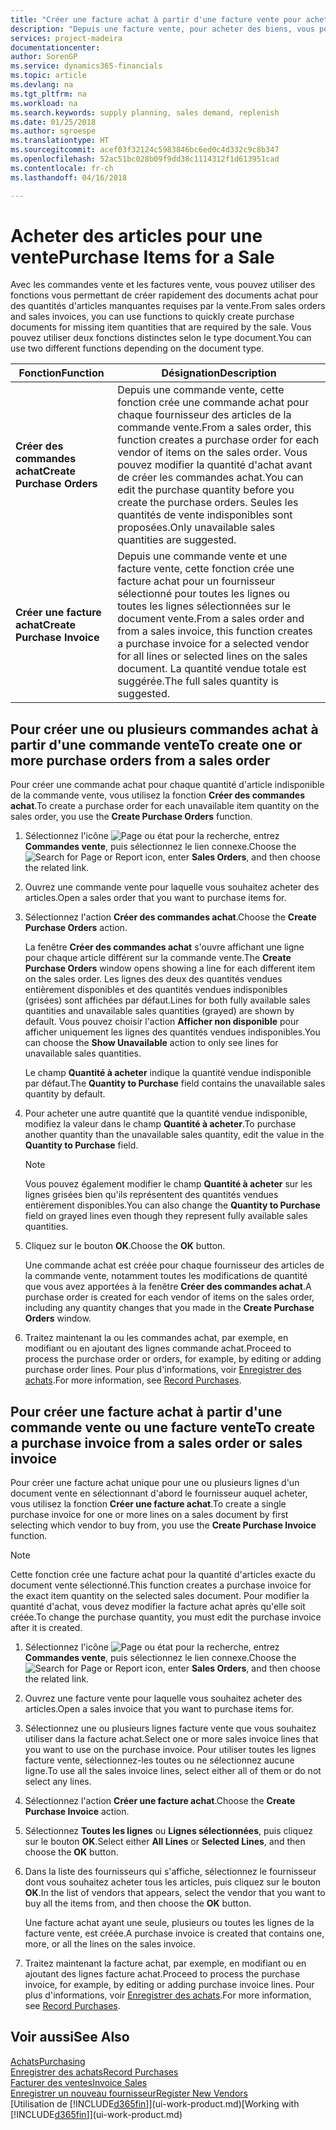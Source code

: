 ```yaml
---
title: "Créer une facture achat à partir d'une facture vente pour acheter des articles pour une vente | Microsoft Docs"
description: "Depuis une facture vente, pour acheter des biens, vous pouvez créer une facture achat pour un fournisseur."
services: project-madeira
documentationcenter: 
author: SorenGP
ms.service: dynamics365-financials
ms.topic: article
ms.devlang: na
ms.tgt_pltfrm: na
ms.workload: na
ms.search.keywords: supply planning, sales demand, replenish
ms.date: 01/25/2018
ms.author: sgroespe
ms.translationtype: HT
ms.sourcegitcommit: acef03f32124c5983846bc6ed0c4d332c9c8b347
ms.openlocfilehash: 52ac51bc028b09f9dd38c1114312f1d613951cad
ms.contentlocale: fr-ch
ms.lasthandoff: 04/16/2018

---
```

# <a name="purchase-items-for-a-sale"></a><span data-ttu-id="442df-103">Acheter des articles pour une vente</span><span class="sxs-lookup"><span data-stu-id="442df-103">Purchase Items for a Sale</span></span>
<span data-ttu-id="442df-104">Avec les commandes vente et les factures vente, vous pouvez utiliser des fonctions vous permettant de créer rapidement des documents achat pour des quantités d'articles manquantes requises par la vente.</span><span class="sxs-lookup"><span data-stu-id="442df-104">From sales orders and sales invoices, you can use functions to quickly create purchase documents for missing item quantities that are required by the sale.</span></span> <span data-ttu-id="442df-105">Vous pouvez utiliser deux fonctions distinctes selon le type document.</span><span class="sxs-lookup"><span data-stu-id="442df-105">You can use two different functions depending on the document type.</span></span>

|<span data-ttu-id="442df-106">Fonction</span><span class="sxs-lookup"><span data-stu-id="442df-106">Function</span></span>|<span data-ttu-id="442df-107">Désignation</span><span class="sxs-lookup"><span data-stu-id="442df-107">Description</span></span>|
|--------|-----------|
|<span data-ttu-id="442df-108">**Créer des commandes achat**</span><span class="sxs-lookup"><span data-stu-id="442df-108">**Create Purchase Orders**</span></span>|<span data-ttu-id="442df-109">Depuis une commande vente, cette fonction crée une commande achat pour chaque fournisseur des articles de la commande vente.</span><span class="sxs-lookup"><span data-stu-id="442df-109">From a sales order, this function creates a purchase order for each vendor of items on the sales order.</span></span> <span data-ttu-id="442df-110">Vous pouvez modifier la quantité d'achat avant de créer les commandes achat.</span><span class="sxs-lookup"><span data-stu-id="442df-110">You can edit the purchase quantity before you create the purchase orders.</span></span> <span data-ttu-id="442df-111">Seules les quantités de vente indisponibles sont proposées.</span><span class="sxs-lookup"><span data-stu-id="442df-111">Only unavailable sales quantities are suggested.</span></span>
|<span data-ttu-id="442df-112">**Créer une facture achat**</span><span class="sxs-lookup"><span data-stu-id="442df-112">**Create Purchase Invoice**</span></span>|<span data-ttu-id="442df-113">Depuis une commande vente et une facture vente, cette fonction crée une facture achat pour un fournisseur sélectionné pour toutes les lignes ou toutes les lignes sélectionnées sur le document vente.</span><span class="sxs-lookup"><span data-stu-id="442df-113">From a sales order and from a sales invoice, this function creates a purchase invoice for a selected vendor for all lines or selected lines on the sales document.</span></span> <span data-ttu-id="442df-114">La quantité vendue totale est suggérée.</span><span class="sxs-lookup"><span data-stu-id="442df-114">The full sales quantity is suggested.</span></span>|

## <a name="to-create-one-or-more-purchase-orders-from-a-sales-order"></a><span data-ttu-id="442df-115">Pour créer une ou plusieurs commandes achat à partir d'une commande vente</span><span class="sxs-lookup"><span data-stu-id="442df-115">To create one or more purchase orders from a sales order</span></span>
<span data-ttu-id="442df-116">Pour créer une commande achat pour chaque quantité d'article indisponible de la commande vente, vous utilisez la fonction **Créer des commandes achat**.</span><span class="sxs-lookup"><span data-stu-id="442df-116">To create a purchase order for each unavailable item quantity on the sales order, you use the **Create Purchase Orders** function.</span></span>

1. <span data-ttu-id="442df-117">Sélectionnez l'icône ![Page ou état pour la recherche](media/ui-search/search_small.png "Page ou état pour la recherche"), entrez **Commandes vente**, puis sélectionnez le lien connexe.</span><span class="sxs-lookup"><span data-stu-id="442df-117">Choose the ![Search for Page or Report](media/ui-search/search_small.png "Search for Page or Report icon") icon, enter **Sales Orders**, and then choose the related link.</span></span>
2. <span data-ttu-id="442df-118">Ouvrez une commande vente pour laquelle vous souhaitez acheter des articles.</span><span class="sxs-lookup"><span data-stu-id="442df-118">Open a sales order that you want to purchase items for.</span></span>
3. <span data-ttu-id="442df-119">Sélectionnez l'action **Créer des commandes achat**.</span><span class="sxs-lookup"><span data-stu-id="442df-119">Choose the **Create Purchase Orders** action.</span></span>

    <span data-ttu-id="442df-120">La fenêtre **Créer des commandes achat** s'ouvre affichant une ligne pour chaque article différent sur la commande vente.</span><span class="sxs-lookup"><span data-stu-id="442df-120">The **Create Purchase Orders** window opens showing a line for each different item on the sales order.</span></span> <span data-ttu-id="442df-121">Les lignes des deux des quantités vendues entièrement disponibles et des quantités vendues indisponibles (grisées) sont affichées par défaut.</span><span class="sxs-lookup"><span data-stu-id="442df-121">Lines for both fully available sales quantities and unavailable sales quantities (grayed) are shown by default.</span></span> <span data-ttu-id="442df-122">Vous pouvez choisir l'action **Afficher non disponible** pour afficher uniquement les lignes des quantités vendues indisponibles.</span><span class="sxs-lookup"><span data-stu-id="442df-122">You can choose the **Show Unavailable** action to only see lines for unavailable sales quantities.</span></span>

    <span data-ttu-id="442df-123">Le champ **Quantité à acheter** indique la quantité vendue indisponible par défaut.</span><span class="sxs-lookup"><span data-stu-id="442df-123">The **Quantity to Purchase** field contains the unavailable sales quantity by default.</span></span>
4. <span data-ttu-id="442df-124">Pour acheter une autre quantité que la quantité vendue indisponible, modifiez la valeur dans le champ **Quantité à acheter**.</span><span class="sxs-lookup"><span data-stu-id="442df-124">To purchase another quantity than the unavailable sales quantity, edit the value in the **Quantity to Purchase** field.</span></span>

    > [!NOTE]  
   >   <span data-ttu-id="442df-125">Vous pouvez également modifier le champ **Quantité à acheter** sur les lignes grisées bien qu'ils représentent des quantités vendues entièrement disponibles.</span><span class="sxs-lookup"><span data-stu-id="442df-125">You can also change the **Quantity to Purchase** field on grayed lines even though they represent fully available sales quantities.</span></span>
5. <span data-ttu-id="442df-126">Cliquez sur le bouton **OK**.</span><span class="sxs-lookup"><span data-stu-id="442df-126">Choose the **OK** button.</span></span>

    <span data-ttu-id="442df-127">Une commande achat est créée pour chaque fournisseur des articles de la commande vente, notamment toutes les modifications de quantité que vous avez apportées à la fenêtre **Créer des commandes achat**.</span><span class="sxs-lookup"><span data-stu-id="442df-127">A purchase order is created for each vendor of items on the sales order, including any quantity changes that you made in the **Create Purchase Orders** window.</span></span>
6. <span data-ttu-id="442df-128">Traitez maintenant la ou les commandes achat, par exemple, en modifiant ou en ajoutant des lignes commande achat.</span><span class="sxs-lookup"><span data-stu-id="442df-128">Proceed to process the purchase order or orders, for example, by editing or adding purchase order lines.</span></span> <span data-ttu-id="442df-129">Pour plus d'informations, voir [Enregistrer des achats](purchasing-how-record-purchases.md).</span><span class="sxs-lookup"><span data-stu-id="442df-129">For more information, see [Record Purchases](purchasing-how-record-purchases.md).</span></span>


## <a name="to-create-a-purchase-invoice-from-a-sales-order-or-sales-invoice"></a><span data-ttu-id="442df-130">Pour créer une facture achat à partir d'une commande vente ou une facture vente</span><span class="sxs-lookup"><span data-stu-id="442df-130">To create a purchase invoice from a sales order or sales invoice</span></span>
<span data-ttu-id="442df-131">Pour créer une facture achat unique pour une ou plusieurs lignes d'un document vente en sélectionnant d'abord le fournisseur auquel acheter, vous utilisez la fonction **Créer une facture achat**.</span><span class="sxs-lookup"><span data-stu-id="442df-131">To create a single purchase invoice for one or more lines on a sales document by first selecting which vendor to buy from, you use the **Create Purchase Invoice** function.</span></span>

> [!NOTE]  
>   <span data-ttu-id="442df-132">Cette fonction crée une facture achat pour la quantité d'articles exacte du document vente sélectionné.</span><span class="sxs-lookup"><span data-stu-id="442df-132">This function creates a purchase invoice for the exact item quantity on the selected sales document.</span></span> <span data-ttu-id="442df-133">Pour modifier la quantité d'achat, vous devez modifier la facture achat après qu'elle soit créée.</span><span class="sxs-lookup"><span data-stu-id="442df-133">To change the purchase quantity, you must edit the purchase invoice after it is created.</span></span>  

1. <span data-ttu-id="442df-134">Sélectionnez l'icône ![Page ou état pour la recherche](media/ui-search/search_small.png "Page ou état pour la recherche"), entrez **Commandes vente**, puis sélectionnez le lien connexe.</span><span class="sxs-lookup"><span data-stu-id="442df-134">Choose the ![Search for Page or Report](media/ui-search/search_small.png "Search for Page or Report icon") icon, enter **Sales Orders**, and then choose the related link.</span></span>
2. <span data-ttu-id="442df-135">Ouvrez une facture vente pour laquelle vous souhaitez acheter des articles.</span><span class="sxs-lookup"><span data-stu-id="442df-135">Open a sales invoice that you want to purchase items for.</span></span>
3. <span data-ttu-id="442df-136">Sélectionnez une ou plusieurs lignes facture vente que vous souhaitez utiliser dans la facture achat.</span><span class="sxs-lookup"><span data-stu-id="442df-136">Select one or more sales invoice lines that you want to use on the purchase invoice.</span></span> <span data-ttu-id="442df-137">Pour utiliser toutes les lignes facture vente, sélectionnez-les toutes ou ne sélectionnez aucune ligne.</span><span class="sxs-lookup"><span data-stu-id="442df-137">To use all the sales invoice lines, select either all of them or do not select any lines.</span></span>
4. <span data-ttu-id="442df-138">Sélectionnez l'action **Créer une facture achat**.</span><span class="sxs-lookup"><span data-stu-id="442df-138">Choose the **Create Purchase Invoice** action.</span></span>
5. <span data-ttu-id="442df-139">Sélectionnez **Toutes les lignes** ou **Lignes sélectionnées**, puis cliquez sur le bouton **OK**.</span><span class="sxs-lookup"><span data-stu-id="442df-139">Select either **All Lines** or **Selected Lines**, and then choose the **OK** button.</span></span>  
6. <span data-ttu-id="442df-140">Dans la liste des fournisseurs qui s'affiche, sélectionnez le fournisseur dont vous souhaitez acheter tous les articles, puis cliquez sur le bouton **OK**.</span><span class="sxs-lookup"><span data-stu-id="442df-140">In the list of vendors that appears, select the vendor that you want to buy all the items from, and then choose the **OK** button.</span></span>

    <span data-ttu-id="442df-141">Une facture achat ayant une seule, plusieurs ou toutes les lignes de la facture vente, est créée.</span><span class="sxs-lookup"><span data-stu-id="442df-141">A purchase invoice is created that contains one, more, or all the lines on the sales invoice.</span></span>
7. <span data-ttu-id="442df-142">Traitez maintenant la facture achat, par exemple, en modifiant ou en ajoutant des lignes facture achat.</span><span class="sxs-lookup"><span data-stu-id="442df-142">Proceed to process the purchase invoice, for example, by editing or adding purchase invoice lines.</span></span> <span data-ttu-id="442df-143">Pour plus d'informations, voir [Enregistrer des achats](purchasing-how-record-purchases.md).</span><span class="sxs-lookup"><span data-stu-id="442df-143">For more information, see [Record Purchases](purchasing-how-record-purchases.md).</span></span>

## <a name="see-also"></a><span data-ttu-id="442df-144">Voir aussi</span><span class="sxs-lookup"><span data-stu-id="442df-144">See Also</span></span>
[<span data-ttu-id="442df-145">Achats</span><span class="sxs-lookup"><span data-stu-id="442df-145">Purchasing</span></span>](purchasing-manage-purchasing.md)  
[<span data-ttu-id="442df-146">Enregistrer des achats</span><span class="sxs-lookup"><span data-stu-id="442df-146">Record Purchases</span></span>](purchasing-how-record-purchases.md)  
[<span data-ttu-id="442df-147">Facturer des ventes</span><span class="sxs-lookup"><span data-stu-id="442df-147">Invoice Sales</span></span>](sales-how-invoice-sales.md)  
[<span data-ttu-id="442df-148">Enregistrer un nouveau fournisseur</span><span class="sxs-lookup"><span data-stu-id="442df-148">Register New Vendors</span></span>](purchasing-how-register-new-vendors.md)  
<span data-ttu-id="442df-149">[Utilisation de [!INCLUDE[d365fin](includes/d365fin_md.md)]](ui-work-product.md)</span><span class="sxs-lookup"><span data-stu-id="442df-149">[Working with [!INCLUDE[d365fin](includes/d365fin_md.md)]](ui-work-product.md)</span></span>

